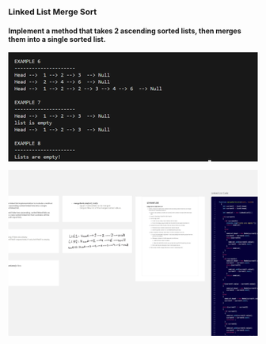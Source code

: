 ### Linked List Merge Sort

#### Implement a method that takes 2 ascending sorted lists, then merges them into a single sorted list.

![Linked list Merge sort app.js](../docs/console-output-merge.png)

[![Linked list Merge Sort Whiteboard](../docs/whiteboard-merge.jpg)](https://miro.com/app/board/uXjVJL5Bmo4=/?share_link_id=898627453732)
